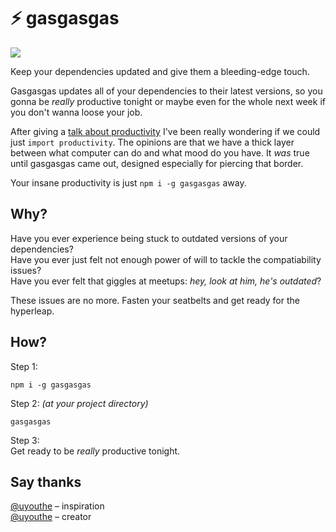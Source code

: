 # ⚡ gasgasgas 

![](https://miloslav.website/gasgasgas/gas.gif)

Keep your dependencies updated and give them a bleeding-edge touch. 

Gasgasgas updates all of your dependencies to their latest versions, so you gonna be _really_ productive tonight or maybe even for the whole next week if you don't wanna loose your job.

After giving a [talk about productivity](https://github.com/uyouthe/how-to-learn) I've been really wondering if we could just `import productivity`. The opinions are that we have a thick layer between what computer can do and what mood do you have. It _was_ true until gasgasgas came out, designed especially for piercing that border.  

Your insane productivity is just `npm i -g gasgasgas` away. 


## Why?

Have you ever experience being stuck to outdated versions of your dependencies?  
Have you ever just felt not enough power of will to tackle the compatiability issues?  
Have you ever felt that giggles at meetups: _hey, look at him, he's outdated_?  

These issues are no more. Fasten your seatbelts and get ready for the hyperleap.


## How?

Step 1:
```
npm i -g gasgasgas
```

Step 2:
_(at your project directory)_
```
gasgasgas
```

Step 3:  
Get ready to be _really_ productive tonight.

## Say thanks
[@uyouthe](https://miloslav.website) – inspiration  
[@uyouthe](https://miloslav.website) – creator 
